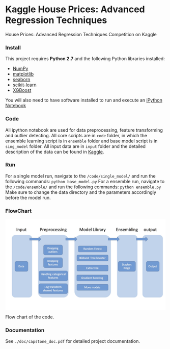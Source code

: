 # Kaggle House Prices: Advanced Regression Techniques
House Prices: Advanced Regression Techniques
Competition on Kaggle

### Install

This project requires **Python 2.7** and the following Python libraries installed:

- [NumPy](http://www.numpy.org/)
- [matplotlib](http://matplotlib.org/)
- [seaborn](https://stanford.edu/~mwaskom/software/seaborn/#)
- [scikit-learn](http://scikit-learn.org/stable/)
- [XGBoost](https://xgboost.readthedocs.io/en/latest/)

You will also need to have software installed to run and execute an [iPython Notebook](http://ipython.org/notebook.html)

### Code

All ipython notebook are used for data preprocessing, feature transforming and outlier detecting.
All core scripts are in `code` folder, in which the ensemble learning script is in `ensemble` folder and
base model script is in `sing_model` folder. All input data are in `input` folder and the detailed description
of the data can be found in [Kaggle](https://www.kaggle.com/c/house-prices-advanced-regression-techniques/data). 
### Run

For a single model run, navigate to the `/code/single_model/` and run the following commands: ```python base_model.py```
For a ensemble run, navigate to the `/code/ensemble/` and run the following commands: ```python ensemble.py```
Make sure to change the data directory and the parameters accordingly before the model run.

### FlowChart

<img src="/doc/fig/flowchart.jpg" align="center" width="900px"/>

Flow chart of the code.

### Documentation

See `./doc/capstone_doc.pdf` for detailed project documentation.
